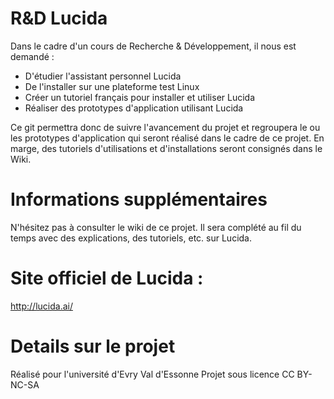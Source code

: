 # R&D Lucida
Dans le cadre d'un cours de Recherche & Développement, il nous est demandé :
- D'étudier l'assistant personnel Lucida
- De l'installer sur une plateforme test Linux
- Créer un tutoriel français pour installer et utiliser Lucida
- Réaliser des prototypes d'application utilisant Lucida

Ce git permettra donc de suivre l'avancement du projet et regroupera le ou les prototypes d'application qui seront réalisé dans le cadre de ce projet.
En marge, des tutoriels d'utilisations et d'installations seront consignés dans le Wiki.

# Informations supplémentaires

N'hésitez pas à consulter le wiki de ce projet. Il sera complété au fil du temps avec des explications, des tutoriels, etc. sur Lucida.

# Site officiel de Lucida : 
http://lucida.ai/

# Details sur le projet

Réalisé pour l'université d'Evry Val d'Essonne
Projet sous licence CC BY-NC-SA
